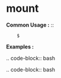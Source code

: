 # mount



**Common Usage :**  ::

		$ 
		

**Examples :**

.. code-block:: bash


.. code-block:: bash